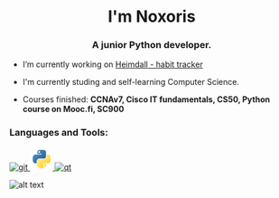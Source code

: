 <h1 align="center">I'm Noxoris</h1>
<h3 align="center">A junior Python developer.</h3>

- I’m currently working on [Heimdall - habit tracker](https://github.com/Noxoris/Heimdall-habit-tracker)

- I'm currently studing and self-learning Computer Science.

- Courses finished: **CCNAv7, Cisco IT fundamentals, CS50, Python course on Mooc.fi, SC900**

<p align="left">
</p>

<h3 align="left">Languages and Tools:</h3>
<p align="left"> <a href="https://git-scm.com/" target="_blank" rel="noreferrer"> <img src="https://www.vectorlogo.zone/logos/git-scm/git-scm-icon.svg" alt="git" width="40" height="40"/> </a> <a href="https://www.python.org" target="_blank" rel="noreferrer"> <img src="https://raw.githubusercontent.com/devicons/devicon/master/icons/python/python-original.svg" alt="python" width="40" height="40"/> </a> <a href="https://www.qt.io/" target="_blank" rel="noreferrer"> <img src="https://upload.wikimedia.org/wikipedia/commons/0/0b/Qt_logo_2016.svg" alt="qt" width="40" height="40"/> </a> </p>


![alt text](https://certificates.cs50.io/adb8f905-34fa-418e-8e8d-5cf74fb5e6fe.png)

